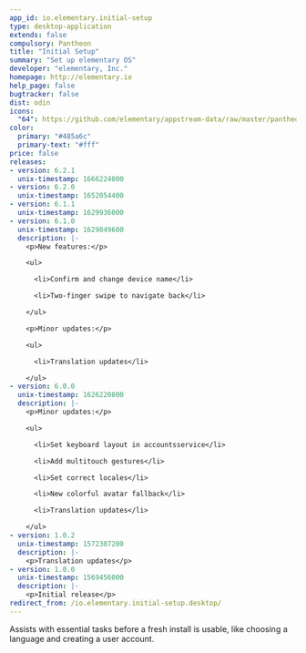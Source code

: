 ```yaml
---
app_id: io.elementary.initial-setup
type: desktop-application
extends: false
compulsory: Pantheon
title: "Initial Setup"
summary: "Set up elementary OS"
developer: "elementary, Inc."
homepage: http://elementary.io
help_page: false
bugtracker: false
dist: odin
icons:
  "64": https://github.com/elementary/appstream-data/raw/master/pantheon-data/main/icons/64x64/io.elementary.initial-setup_system-os-installer.png
color:
  primary: "#485a6c"
  primary-text: "#fff"
price: false
releases:
- version: 6.2.1
  unix-timestamp: 1666224000
- version: 6.2.0
  unix-timestamp: 1652054400
- version: 6.1.1
  unix-timestamp: 1629936000
- version: 6.1.0
  unix-timestamp: 1629849600
  description: |-
    <p>New features:</p>

    <ul>

      <li>Confirm and change device name</li>

      <li>Two-finger swipe to navigate back</li>

    </ul>

    <p>Minor updates:</p>

    <ul>

      <li>Translation updates</li>

    </ul>
- version: 6.0.0
  unix-timestamp: 1626220800
  description: |-
    <p>Minor updates:</p>

    <ul>

      <li>Set keyboard layout in accountsservice</li>

      <li>Add multitouch gestures</li>

      <li>Set correct locales</li>

      <li>New colorful avatar fallback</li>

      <li>Translation updates</li>

    </ul>
- version: 1.0.2
  unix-timestamp: 1572307200
  description: |-
    <p>Translation updates</p>
- version: 1.0.0
  unix-timestamp: 1569456000
  description: |-
    <p>Initial release</p>
redirect_from: /io.elementary.initial-setup.desktop/
---
```


<p>Assists with essential tasks before a fresh install is usable, like choosing a language and creating a user account.</p>